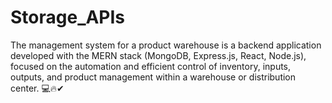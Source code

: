 # Storage_APIs
 The management system for a product warehouse is a backend application developed with the MERN stack (MongoDB, Express.js, React, Node.js), focused on the automation and efficient control of inventory, inputs, outputs, and product management within a warehouse or distribution center.
💻🔥✔
